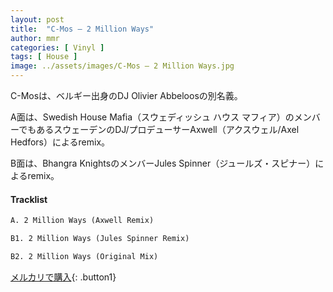```yaml
---
layout: post
title:  "C-Mos – 2 Million Ways"
author: mmr
categories: [ Vinyl ]
tags: [ House ]
image: ../assets/images/C-Mos – 2 Million Ways.jpg
---
```


C-Mosは、ベルギー出身のDJ Olivier Abbeloosの別名義。

A面は、Swedish House Mafia（スウェディッシュ ハウス マフィア）のメンバーでもあるスウェーデンのDJ/プロデューサーAxwell（アクスウェル/Axel Hedfors）によるremix。

B面は、Bhangra KnightsのメンバーJules Spinner（ジュールズ・スピナー）によるremix。

#### Tracklist
```md
A. 2 Million Ways (Axwell Remix)

B1. 2 Million Ways (Jules Spinner Remix)

B2. 2 Million Ways (Original Mix)
```

[メルカリで購入](https://jp.mercari.com/item/m82094920141){: .button1}

